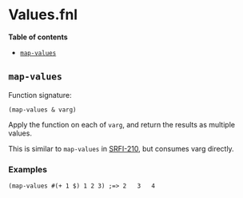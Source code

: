 # Values.fnl

**Table of contents**

- [`map-values`](#map-values)

## `map-values`
Function signature:

```
(map-values & varg)
```

Apply the function on each of `varg`, and return the results as multiple values.

This is similar to `map-values` in [SRFI-210](https://srfi.schemers.org/srfi-210/),
but consumes varg directly.

### Examples

```fennel
(map-values #(+ 1 $) 1 2 3) ;=> 2	3	4
```


<!-- Generated with Fenneldoc 1.0.1-dev
     https://gitlab.com/andreyorst/fenneldoc -->
